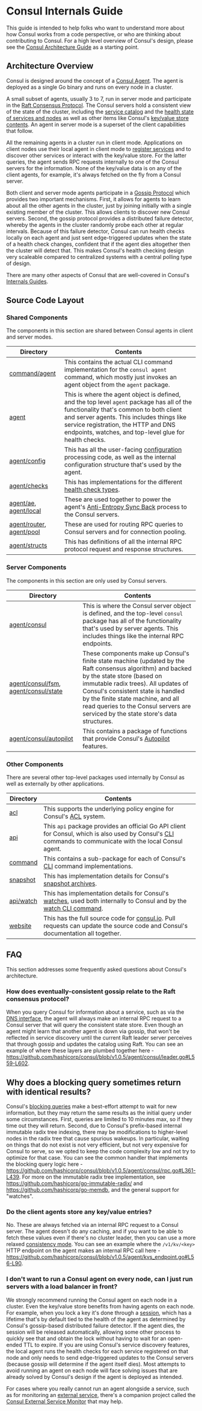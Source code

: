 # Consul Internals Guide

This guide is intended to help folks who want to understand more about how Consul works from a code perspective, or who are thinking about contributing to Consul. For a high level overview of Consul's design, please see the [Consul Architecture Guide](https://www.consul.io/docs/internals/architecture.html) as a starting point.

## Architecture Overview

Consul is designed around the concept of a [Consul Agent](https://www.consul.io/docs/agent/basics.html). The agent is deployed as a single Go binary and runs on every node in a cluster.

A small subset of agents, usually 3 to 7, run in server mode and participate in the [Raft Consensus Protocol](https://www.consul.io/docs/internals/consensus.html). The Consul servers hold a consistent view of the state of the cluster, including the [service catalog](https://www.consul.io/api/catalog.html) and the [health state of services and nodes](https://www.consul.io/api/health.html) as well as other items like Consul's [key/value store contents](https://www.consul.io/api/kv.html). An agent in server mode is a superset of the client capabilities that follow.

All the remaining agents in a cluster run in client mode. Applications on client nodes use their local agent in client mode to [register services](https://www.consul.io/api/agent.html) and to discover other services or interact with the key/value store. For the latter queries, the agent sends RPC requests internally to one of the Consul servers for the information. None of the key/value data is on any of the client agents, for example, it's always fetched on the fly from a Consul server.

Both client and server mode agents participate in a [Gossip Protocol](https://www.consul.io/docs/internals/gossip.html) which provides two important mechanisms. First, it allows for agents to learn about all the other agents in the cluster, just by joining initially with a single existing member of the cluster. This allows clients to discover new Consul servers. Second, the gossip protocol provides a distributed failure detector, whereby the agents in the cluster randomly probe each other at regular intervals. Because of this failure detector, Consul can run health checks locally on each agent and just sent edge-triggered updates when the state of a health check changes, confident that if the agent dies altogether then the cluster will detect that. This makes Consul's health checking design very scaleable compared to centralized systems with a central polling type of design.

There are many other aspects of Consul that are well-covered in Consul's [Internals Guides](https://www.consul.io/docs/internals/index.html).

## Source Code Layout

### Shared Components

The components in this section are shared between Consul agents in client and server modes.

| Directory | Contents |
| --------- | -------- |
| [command/agent](https://github.com/hashicorp/consul/tree/master/command/agent) | This contains the actual CLI command implementation for the `consul agent` command, which mostly just invokes an agent object from the `agent` package. |
| [agent](https://github.com/hashicorp/consul/tree/master/agent) | This is where the agent object is defined, and the top level `agent` package has all of the functionality that's common to both client and server agents. This includes things like service registration, the HTTP and DNS endpoints, watches, and top-level glue for health checks. |
| [agent/config](https://github.com/hashicorp/consul/tree/master/agent/config) | This has all the user-facing [configuration](https://www.consul.io/docs/agent/options.html) processing code, as well as the internal configuration structure that's used by the agent. |
| [agent/checks](https://github.com/hashicorp/consul/tree/master/agent/checks) | This has implementations for the different [health check types](https://www.consul.io/docs/agent/checks.html). |
| [agent/ae](https://github.com/hashicorp/consul/tree/master/agent/ae), [agent/local](https://github.com/hashicorp/consul/tree/master/agent/local) | These are used together to power the agent's [Anti-Entropy Sync Back](https://www.consul.io/docs/internals/anti-entropy.html) process to the Consul servers. |
| [agent/router](https://github.com/hashicorp/consul/tree/master/agent/router), [agent/pool](https://github.com/hashicorp/consul/tree/master/agent/pool) | These are used for routing RPC queries to Consul servers and for connection pooling. |
| [agent/structs](https://github.com/hashicorp/consul/tree/master/agent/structs) | This has definitions of all the internal RPC protocol request and response structures. |

### Server Components

The components in this section are only used by Consul servers.

| Directory | Contents |
| --------- | -------- |
| [agent/consul](https://github.com/hashicorp/consul/tree/master/agent/consul) | This is where the Consul server object is defined, and the top-level `consul` package has all of the functionality that's used by server agents. This includes things like the internal RPC endpoints. |
| [agent/consul/fsm](https://github.com/hashicorp/consul/tree/master/agent/consul/fsm), [agent/consul/state](https://github.com/hashicorp/consul/tree/master/agent/consul/state) | These components make up Consul's finite state machine (updated by the Raft consensus algorithm) and backed by the state store (based on immutable radix trees). All updates of Consul's consistent state is handled by the finite state machine, and all read queries to the Consul servers are serviced by the state store's data structures. |
| [agent/consul/autopilot](https://github.com/hashicorp/consul/tree/master/agent/consul/autopilot) | This contains a package of functions that provide Consul's [Autopilot](https://www.consul.io/docs/guides/autopilot.html) features. |

### Other Components

There are several other top-level packages used internally by Consul as well as externally by other applications.

| Directory | Contents |
| --------- | -------- |
| [acl](https://github.com/hashicorp/consul/tree/master/api) | This supports the underlying policy engine for Consul's [ACL](https://www.consul.io/docs/guides/acl.html) system. |
| [api](https://github.com/hashicorp/consul/tree/master/api) | This `api` package provides an official Go API client for Consul, which is also used by Consul's [CLI](https://www.consul.io/docs/commands/index.html) commands to communicate with the local Consul agent. |
| [command](https://github.com/hashicorp/consul/tree/master/command) | This contains a sub-package for each of Consul's [CLI](https://www.consul.io/docs/commands/index.html) command implementations. |
| [snapshot](https://github.com/hashicorp/consul/tree/master/snapshot) | This has implementation details for Consul's [snapshot archives](https://www.consul.io/api/snapshot.html). |
| [api/watch](https://github.com/hashicorp/consul/tree/master/api/watch) | This has implementation details for Consul's [watches](https://www.consul.io/docs/agent/watches.html), used both internally to Consul and by the [watch CLI command](https://www.consul.io/docs/commands/watch.html). |
| [website](https://github.com/hashicorp/consul/tree/master/website) | This has the full source code for [consul.io](https://www.consul.io/). Pull requests can update the source code and Consul's documentation all together. |

## FAQ

This section addresses some frequently asked questions about Consul's architecture.

### How does eventually-consistent gossip relate to the Raft consensus protocol?

When you query Consul for information about a service, such as via the [DNS interface](https://www.consul.io/docs/discovery/dns), the agent will always make an internal RPC request to a Consul server that will query the consistent state store. Even though an agent might learn that another agent is down via gossip, that won't be reflected in service discovery until the current Raft leader server perceives that through gossip and updates the catalog using Raft. You can see an example of where these layers are plumbed together here - https://github.com/hashicorp/consul/blob/v1.0.5/agent/consul/leader.go#L559-L602.

## Why does a blocking query sometimes return with identical results?

Consul's [blocking queries](https://www.consul.io/api/index.html#blocking-queries) make a best-effort attempt to wait for new information, but they may return the same results as the initial query under some circumstances. First, queries are limited to 10 minutes max, so if they time out they will return. Second, due to Consul's prefix-based internal immutable radix tree indexing, there may be modifications to higher-level nodes in the radix tree that cause spurious wakeups. In particular, waiting on things that do not exist is not very efficient, but not very expensive for Consul to serve, so we opted to keep the code complexity low and not try to optimize for that case. You can see the common handler that implements the blocking query logic here - https://github.com/hashicorp/consul/blob/v1.0.5/agent/consul/rpc.go#L361-L439. For more on the immutable radix tree implementation, see https://github.com/hashicorp/go-immutable-radix/ and https://github.com/hashicorp/go-memdb, and the general support for "watches".

### Do the client agents store any key/value entries?

No. These are always fetched via an internal RPC request to a Consul server. The agent doesn't do any caching, and if you want to be able to fetch these values even if there's no cluster leader, then you can use a more relaxed [consistency mode](https://www.consul.io/api/index.html#consistency-modes). You can see an example where the `/v1/kv/<key>` HTTP endpoint on the agent makes an internal RPC call here - https://github.com/hashicorp/consul/blob/v1.0.5/agent/kvs_endpoint.go#L56-L90.

### I don't want to run a Consul agent on every node, can I just run servers with a load balancer in front?

We strongly recommend running the Consul agent on each node in a cluster. Even the key/value store benefits from having agents on each node. For example, when you lock a key it's done through a [session](https://www.consul.io/docs/internals/sessions.html), which has a lifetime that's by default tied to the health of the agent as determined by Consul's gossip-based distributed failure detector. If the agent dies, the session will be released automatically, allowing some other process to quickly see that and obtain the lock without having to wait for an open-ended TTL to expire. If you are using Consul's service discovery features, the local agent runs the health checks for each service registered on that node and only needs to send edge-triggered updates to the Consul servers (because gossip will determine if the agent itself dies). Most attempts to avoid running an agent on each node will face solving issues that are already solved by Consul's design if the agent is deployed as intended.

For cases where you really cannot run an agent alongside a service, such as for monitoring an [external service](https://www.consul.io/docs/guides/external.html), there's a companion project called the [Consul External Service Monitor](https://github.com/hashicorp/consul-esm) that may help.
